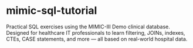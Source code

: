# mimic-sql-tutorial
Practical SQL exercises using the MIMIC-III Demo clinical database. Designed for healthcare IT professionals to learn filtering, JOINs, indexes, CTEs, CASE statements, and more — all based on real-world hospital data.
